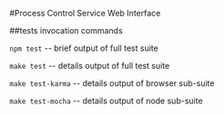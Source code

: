 #Process Control Service Web Interface

##tests invocation commands
    
`npm test` -- brief output of full test suite

`make test` -- details output of full test suite

`make test-karma` -- details output of browser sub-suite

`make test-mocha` -- details output of node sub-suite
